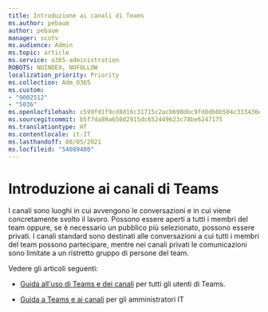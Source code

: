 ```yaml
---
title: Introduzione ai canali di Teams
ms.author: pebaum
author: pebaum
manager: scotv
ms.audience: Admin
ms.topic: article
ms.service: o365-administration
ROBOTS: NOINDEX, NOFOLLOW
localization_priority: Priority
ms.collection: Adm_O365
ms.custom:
- "9002512"
- "5036"
ms.openlocfilehash: c599fd1f9cd8d16c31715c2acb690dbc9fd8db0b504c333436e43634c747f2d8
ms.sourcegitcommit: b5f7da89a650d2915dc652449623c78be6247175
ms.translationtype: HT
ms.contentlocale: it-IT
ms.lasthandoff: 08/05/2021
ms.locfileid: "54089480"
---
```

# <a name="get-started-with-teams-channels"></a>Introduzione ai canali di Teams

I canali sono luoghi in cui avvengono le conversazioni e in cui viene concretamente svolto il lavoro. Possono essere aperti a tutti i membri del team oppure, se è necessario un pubblico più selezionato, possono essere privati. I canali standard sono destinati alle conversazioni a cui tutti i membri del team possono partecipare, mentre nei canali privati le comunicazioni sono limitate a un ristretto gruppo di persone del team.

Vedere gli articoli seguenti:

- [Guida all'uso di Teams e dei canali](https://support.office.com/article/teams-and-channels-df38ae23-8f85-46d3-b071-cb11b9de5499) per tutti gli utenti di Teams.

- [Guida a Teams e ai canali](https://docs.microsoft.com/microsoftteams/teams-channels-overview) per gli amministratori IT 
